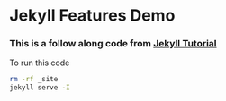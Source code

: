# Jekyll Features Demo
### This is a follow along code from [Jekyll Tutorial](https://jekyllrb.com/docs/step-by-step/01-setup/)
To run this code 
```sh
rm -rf _site
jekyll serve -I 
```

